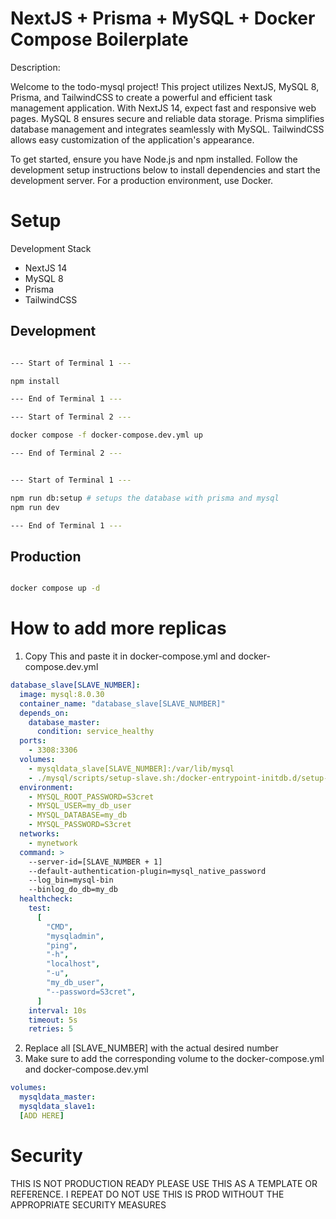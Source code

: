 # NextJS + Prisma + MySQL + Docker Compose Boilerplate

Description:

Welcome to the todo-mysql project! This project utilizes NextJS, MySQL 8, Prisma, and TailwindCSS to create a powerful and efficient task management application. With NextJS 14, expect fast and responsive web pages. MySQL 8 ensures secure and reliable data storage. Prisma simplifies database management and integrates seamlessly with MySQL. TailwindCSS allows easy customization of the application's appearance.

To get started, ensure you have Node.js and npm installed. Follow the development setup instructions below to install dependencies and start the development server. For a production environment, use Docker.

# Setup

Development Stack

- NextJS 14
- MySQL 8
- Prisma
- TailwindCSS

## Development

```bash

--- Start of Terminal 1 ---

npm install

--- End of Terminal 1 ---

--- Start of Terminal 2 ---

docker compose -f docker-compose.dev.yml up

--- End of Terminal 2 ---


--- Start of Terminal 1 ---

npm run db:setup # setups the database with prisma and mysql
npm run dev

--- End of Terminal 1 ---


```

## Production

```bash

docker compose up -d

```

# How to add more replicas

1. Copy This and paste it in docker-compose.yml and docker-compose.dev.yml

```yml
database_slave[SLAVE_NUMBER]:
  image: mysql:8.0.30
  container_name: "database_slave[SLAVE_NUMBER]"
  depends_on:
    database_master:
      condition: service_healthy
  ports:
    - 3308:3306
  volumes:
    - mysqldata_slave[SLAVE_NUMBER]:/var/lib/mysql
    - ./mysql/scripts/setup-slave.sh:/docker-entrypoint-initdb.d/setup-slave.sh
  environment:
    - MYSQL_ROOT_PASSWORD=S3cret
    - MYSQL_USER=my_db_user
    - MYSQL_DATABASE=my_db
    - MYSQL_PASSWORD=S3cret
  networks:
    - mynetwork
  command: >
    --server-id=[SLAVE_NUMBER + 1]
    --default-authentication-plugin=mysql_native_password
    --log_bin=mysql-bin
    --binlog_do_db=my_db
  healthcheck:
    test:
      [
        "CMD",
        "mysqladmin",
        "ping",
        "-h",
        "localhost",
        "-u",
        "my_db_user",
        "--password=S3cret",
      ]
    interval: 10s
    timeout: 5s
    retries: 5
```

2. Replace all [SLAVE_NUMBER] with the actual desired number
3. Make sure to add the corresponding volume to the docker-compose.yml and docker-compose.dev.yml

```yml
volumes:
  mysqldata_master:
  mysqldata_slave1:
  [ADD HERE]
```

# Security

THIS IS NOT PRODUCTION READY PLEASE USE THIS AS A TEMPLATE OR REFERENCE. I REPEAT DO NOT USE THIS IS PROD WITHOUT THE APPROPRIATE SECURITY MEASURES
